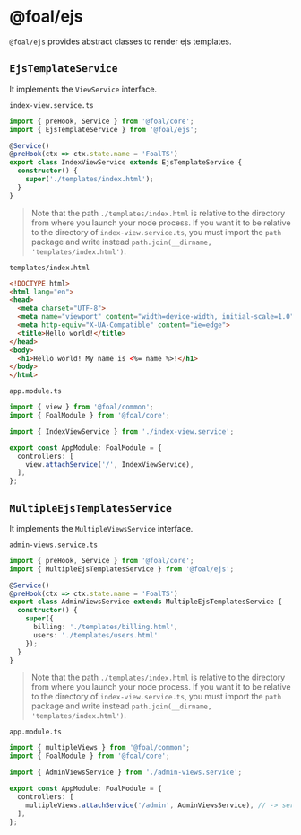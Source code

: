 # @foal/ejs

`@foal/ejs` provides abstract classes to render ejs templates.

## `EjsTemplateService`

It implements the `ViewService` interface.

`index-view.service.ts`
```typescript
import { preHook, Service } from '@foal/core';
import { EjsTemplateService } from '@foal/ejs';

@Service()
@preHook(ctx => ctx.state.name = 'FoalTS')
export class IndexViewService extends EjsTemplateService {
  constructor() {
    super('./templates/index.html');
  }
}
```

> Note that the path `./templates/index.html` is relative to the directory from where you launch your node process. If you want it to be relative to the directory of `index-view.service.ts`, you must import the `path` package and write instead `path.join(__dirname, 'templates/index.html')`.

`templates/index.html`
```html
<!DOCTYPE html>
<html lang="en">
<head>
  <meta charset="UTF-8">
  <meta name="viewport" content="width=device-width, initial-scale=1.0">
  <meta http-equiv="X-UA-Compatible" content="ie=edge">
  <title>Hello world!</title>
</head>
<body>
  <h1>Hello world! My name is <%= name %>!</h1>
</body>
</html>
```

`app.module.ts`
```typescript
import { view } from '@foal/common';
import { FoalModule } from '@foal/core';

import { IndexViewService } from './index-view.service';

export const AppModule: FoalModule = {
  controllers: [
    view.attachService('/', IndexViewService),
  ],
};

```

## `MultipleEjsTemplatesService`

It implements the `MultipleViewsService` interface.

`admin-views.service.ts`
```typescript
import { preHook, Service } from '@foal/core';
import { MultipleEjsTemplatesService } from '@foal/ejs';

@Service()
@preHook(ctx => ctx.state.name = 'FoalTS')
export class AdminViewsService extends MultipleEjsTemplatesService {
  constructor() {
    super({
      billing: './templates/billing.html',
      users: './templates/users.html'
    });
  }
}
```

> Note that the path `./templates/index.html` is relative to the directory from where you launch your node process. If you want it to be relative to the directory of `index-view.service.ts`, you must import the `path` package and write instead `path.join(__dirname, 'templates/index.html')`.

`app.module.ts`
```typescript
import { multipleViews } from '@foal/common';
import { FoalModule } from '@foal/core';

import { AdminViewsService } from './admin-views.service';

export const AppModule: FoalModule = {
  controllers: [
    multipleViews.attachService('/admin', AdminViewsService), // -> serves two paths: /admin/billing and /admin/users
  ],
};

```